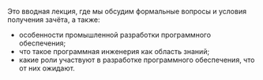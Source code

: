 Это вводная лекция, где мы обсудим формальные вопросы и условия получения зачёта, а также:
- особенности промышленной разработки программного обеспечения;
- что такое программная инженерия как область знаний;
- какие роли участвуют в разработке программного обеспечения, что от них ожидают.